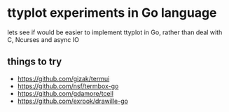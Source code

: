 # ttyplot experiments in Go language

lets see if would be easier to implement ttyplot in Go, rather than deal with C, Ncurses and async IO

## things to try

- https://github.com/gizak/termui
- https://github.com/nsf/termbox-go
- https://github.com/gdamore/tcell
- https://github.com/exrook/drawille-go
